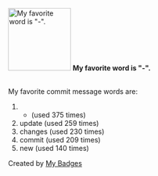 <img src="https://my-badges.github.io/my-badges/favorite-word.png" alt="My favorite word is &quot;-&quot;." title="My favorite word is &quot;-&quot;." width="128">
<strong>My favorite word is &quot;-&quot;.</strong>
<br><br>

My favorite commit message words are:

1. - (used 375 times)
2. update (used 259 times)
3. changes (used 230 times)
4. commit (used 209 times)
5. new (used 140 times)


Created by <a href="https://github.com/my-badges/my-badges">My Badges</a>